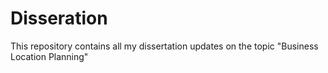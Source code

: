 # Disseration
This repository contains all my dissertation updates on the topic "Business Location Planning"
